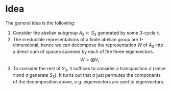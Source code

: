 # Idea
The general idea is the following:
1. Consider the abelian subgroup $A_3\subset S_3$ generated by some 3-cycle $\tau$. 
2. The irreducible representations of a finite abelian group are 1-dimensional, hence we can decompose the representation $W$ of $A_3$ into a direct sum of spaces spanned by each of the three eigenvectors. $$W=\bigoplus V_i$$
3. To consider the rest of $S_3$, it suffices to consider a transposition $\sigma$ (since $\tau$ and $\sigma$ generate $S_3$). It turns out that $\sigma$ just permutes the components of the decomposition above, e.g. eigenvectors are sent to eigenvectors.